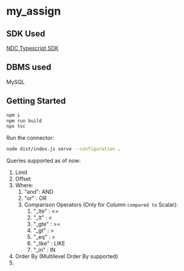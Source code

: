 # my_assign

## SDK Used
[NDC Typescript SDK](https://github.com/hasura/ndc-sdk-typescript)

## DBMS used
MySQL

## Getting Started

```sh
npm i
npm run build
npx tsc
```

Run the connector:

```sh
node dist/index.js serve --configuration .
```

Queries supported as of now:

1. Limit
2. Offset
3. Where:
    1. "and":   AND
    2. "or" :   OR
    3. Comparison Operators (Only for Column `compared to` Scalar):
        1. "_lte" : <=
        2. "_lt" : <
        3. "_gte" : >=
        4. "_gt" : >
        5. "_eq" : =
        6. "_like" : LIKE
        7. "_in" : IN
4. Order By (Multilevel Order By supported)
5. 